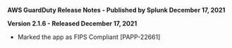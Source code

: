 **AWS GuardDuty Release Notes - Published by Splunk December 17, 2021**


**Version 2.1.6 - Released December 17, 2021**

* Marked the app as FIPS Compliant [PAPP-22661]